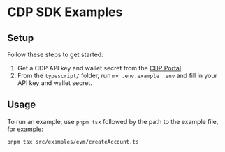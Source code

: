 # CDP SDK Examples

## Setup

Follow these steps to get started:

1. Get a CDP API key and wallet secret from the [CDP Portal](https://portal.cdp.coinbase.com/access/api).
2. From the `typescript/` folder, run `mv .env.example .env` and fill in your API key and wallet secret.

## Usage

To run an example, use `pnpm tsx` followed by the path to the example file, for example:

```bash
pnpm tsx src/examples/evm/createAccount.ts
```
